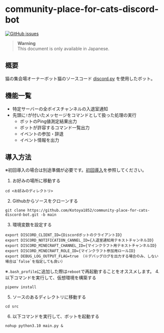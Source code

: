 # community-place-for-cats-discord-bot

[![GitHub issues](https://img.shields.io/github/issues/Kotoya1852/community-place-for-cats-discord-bot?logo=github)](https://github.com/Kotoya1852/community-place-for-cats-discord-bot/issues?q=is%3Aissue+is%3Aopen+)


> **Warning**<br>
> This document is only available in Japanese.

## 概要
猫の集会場オーナーボット猫のソースコード
[discord.py](https://discordpy.readthedocs.io/ja/latest/) を使用したボット。

## 機能一覧
- 特定サーバーの全ボイスチャンネルの入退室通知
- 先頭に`!`が付いたメッセージをコマンドとして扱った処理の実行
  - ボットのPing値測定結果出力
  - ボットが許容するコマンド一覧出力
  - イベントの参加・辞退
  - イベント情報を出力

## 導入方法
※初回導入の場合は別途準備が必要です。[初回導入]()を参照してください。
1. お好みの場所に移動する
```
cd <お好みのディレクトリ>
```
2. Githubからソースをクローンする
```
git clone https://github.com/Kotoya1852/community-place-for-cats-discord-bot.git -b main
```
3. 環境変数を設定する
```
export DISCORD_CLIENT_ID={DiscordボットのクライアントID}
export DISCORD_NOTIFICATION_CANNEL_ID={入退室通知用テキストチャンネルID}
export DISCORD_MINECRAFT_CHANNEL_ID={マインクラフト用テキストチャンネルID}
export DISCORD_MINECRAFT_ROLE_ID={マインクラフト参加用ロールID}
export DEBUG_LOG_OUTPUT_FLAG=true （※デバッグログを出力する場合のみ、しない場合は`false`を指定しても良い）
```
※`.bash_profile`に追加した際は`reboot`で再起動することをオススメします。
4. 以下コマンドを実行して、仮想環境を構築する
```
pipenv install
```
5. ソースのあるディレクトリに移動する
```
cd src
```
6. 以下コマンドを実行して、ボットを起動する
```
nohup python3.10 main.py &
```

